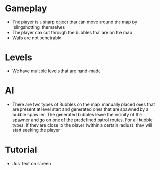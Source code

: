 # Gameplay
- The player is a sharp object that can move around the map by 'slingshotting' themselves
- The player can cut through the bubbles that are on the map
- Walls are not penetrable

# Levels
- We have multiple levels that are hand-made

# AI
- There are two types of Bubbles on the map, manually placed ones that are present at level start and generated ones that are spawned by a bubble spawner. The generated bubbles leave the vicinity of the spawner and go on one of the predefined patrol routes. For all bubble types, if they are close to the player (within a certain radius), they will start seeking the player.

# Tutorial
- Just text on screen

